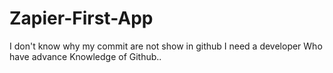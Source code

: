 # Zapier-First-App
I don't know why my commit are not show in github
I need a developer Who have advance Knowledge of Github..
